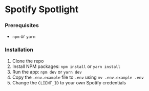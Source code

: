 # Spotify Spotlight

### Prerequisites

- `npm` or `yarn`

### Installation

1. Clone the repo
2. Install NPM packages: `npm install` or `yarn install`
3. Run the app: `npm dev` or `yarn dev`
4. Copy the `.env.example` file to `.env` using `mv .env.example .env`
5. Change the `CLIENT_ID` to your own Spotify credentials